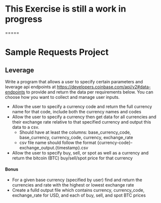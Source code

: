 # This Exercise is still a work in progress

=====

# Sample Requests Project
## Leverage

Write a program that allows a user to specify certain parameters and leverage api endpoints at https://developers.coinbase.com/api/v2#data-endpoints to provide and return the data per requirements below. You can choose how you want to collect and manage user inputs.

* Allow the user to specify a currency code and return the full currency name for that code, include both the currency names and codes
* Allow the user to specify a currency then get data for all currencies and their exchange rate relative to that specified currency and output this data to a csv.
    * Should have at least the columns: base_currency_code, base_currency, currency_code, currency, exchange_rate
    * csv file name should follow the format {currency-code}-exchange_output.{timestamp}.csv
* Allow the user to specify buy, sell, or spot as well as a currency and return the bitcoin (BTC) buy/sell/spot price for that currency

#### Bonus
* For a given base currency (specified by user) find and return the currencies and rate with the highest or lowest exchange rate
* Create a fulld output file which contains currency, currency_code, exchange_rate for USD, and each of buy, sell, and spot BTC prices
